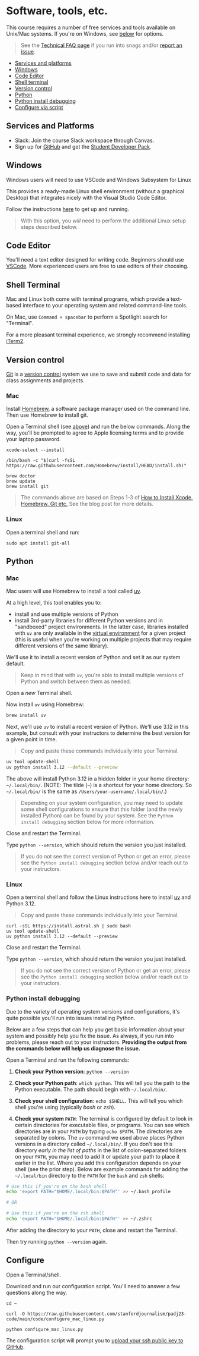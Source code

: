 # Software, tools, etc.

This course requires a number of free services and tools available on Unix/Mac systems. If you're on Windows, see [below](#windows) for options.

> See the [Technical FAQ page](tech_faq.md) if you run into snags and/or [report an issue](/issues).

- [Services and platforms](#services-and-platforms)
- [Windows](#windows)
- [Code Editor](#code-editor)
- [Shell terminal](#shell-terminal)
- [Version control](#version-control)
- [Python](#python)
- [Python install debugging](#python-install-debugging)
- [Configure via script](#configure)

## Services and Platforms

* Slack: Join the course Slack workspace through Canvas.
* Sign up for [GitHub](https://github.com/) and get the [Student
  Developer Pack](https://education.github.com/pack).

## Windows

Windows users will need to use VSCode and Windows Subsystem for Linux

This provides a ready-made Linux shell environment (without a graphical Desktop) that integrates nicely with the Visual Studio Code Editor.

Follow the instructions [here](https://marketplace.visualstudio.com/items?itemName=ms-vscode-remote.remote-wsl) to get up and running.

> With this option, you *will* need to perform the additional Linux setup steps described below.

## Code Editor

You'll need a text editor designed for writing code. Beginners should use [VSCode][]. More experienced users are free to use editors of their choosing.

## Shell Terminal

Mac and Linux both come with terminal programs, which provide a text-based interface to your operating system and related command-line tools.

On Mac, use `Command + spacebar` to perform a Spotlight search for "Terminal".

For a more pleasant terminal experience, we strongly recommend installing [iTerm2](https://iterm2.com/).

## Version control

[Git][] is a [version control][] system we use to save and submit code and data for class assignments and projects.

[version control]: https://en.wikipedia.org/wiki/Version_control

### Mac

Install [Homebrew][], a software package manager used on the command line. Then use Homebrew to install git.

Open a Terminal shell (see [above](#shell-terminal)) and run the below commands. Along the way, you'll be prompted to agree to Apple licensing terms and to provide your laptop password.

```
xcode-select --install

/bin/bash -c "$(curl -fsSL https://raw.githubusercontent.com/Homebrew/install/HEAD/install.sh)"

brew doctor
brew update
brew install git
```

> The commands above are based on Steps 1-3 of [How to Install Xcode, Homebrew, Git etc.](https://www.moncefbelyamani.com/how-to-install-xcode-homebrew-git-rvm-ruby-on-mac/#laptop-script) See the blog post for more details.

### Linux

Open a terminal shell and run: 

```
sudo apt install git-all
```

## Python

### Mac

Mac users will use Homebrew to install a tool called [uv][].

At a high level, this tool enables you to:

- install and use multiple versions of Python
- install 3rd-party libraries for different Python versions and in "sandboxed" project environments. In the latter case, libraries installed with `uv` are only available in the [virtual environment](https://www.geeksforgeeks.org/python-virtual-environment/) for a given project (this is useful when you're working on multiple projects that may require different versions of the same library).

We'll use it to install a recent version of Python and set it as our
system default.

> Keep in mind that with `uv`, you're able to install multiple
> versions of Python and switch between them as needed.

Open a *new* Terminal shell.

Now install `uv` using Homebrew:

```bash
brew install uv
```

Next, we'll use `uv` to install a recent version of Python. We'll use 3.12 in this example, but consult with your instructors to determine the best version for a given point in time.

> Copy and paste these commands individually into your Terminal.

```bash
uv tool update-shell
uv python install 3.12 --default --preview
```

The above will install Python 3.12 in a hidden folder in your home
directory: `~/.local/bin/`. (NOTE: The tilde (`~`) is a shortcut for your home directory. So `~/.local/bin/` is the same as `/Users/your-username/.local/bin/`.)

> Depending on your system configuration, you may need to update some
> shell configurations to ensure that this folder (and the newly
> installed Python) can be found by your system. See the `Python
> install debugging` section below for more information.

Close and restart the Terminal.

Type `python --version`, which should return the version you just
installed.

> If you do not see the correct version of Python or get an error, please see the `Python install debugging` section below and/or reach out to your instructors.


### Linux

Open a terminal shell and follow the Linux instructions here to install
[uv][] and Python 3.12.

> Copy and paste these commands individually into your Terminal.

```
curl -sSL https://install.astral.sh | sudo bash
uv tool update-shell
uv python install 3.12 --default --preview
```

Close and restart the Terminal.

Type `python --version`, which should return the version you just installed.

> If you do not see the correct version of Python or get an error, please see the `Python install debugging` section below and/or reach out to your instructors.

### Python install debugging

Due to the variety of operating system versions and configurations, it's
quite possible you'll run into issues installing Python.

Below are a few steps that can help you get basic information about your
system and possibly help you fix the issue. As always, if you run into
problems, please reach out to your instructors. **Providing the output
from the commands below will help us diagnose the issue.**

Open a Terminal and run the following commands:

1. **Check your Python version**: `python --version`

2. **Check your Python path**: `which python`. This will tell you the path to the Python executable. The path should begin with `~/.local/bin/`.

3. **Check your shell configuration**: `echo $SHELL`. This will tell you which shell you're using (typically *bash* or *zsh*).

4. **Check your system `PATH`**: The terminal is configured by default
to look in certain directories for executable files, or programs. You
can see which directories are in your `PATH` by typing `echo $PATH`. The
directories are separated by colons. The `uv` command we used above
places Python versions in a directory called `~/.local/bin/`. If you
don't see this directory *early in the list of paths* in the list of colon-separated folders on your `PATH`, you may need to add it or update your path to place it earlier in the list. Where you add this configuration depends on your shell (see the prior step). Below are example commands for adding the `~/.local/bin` directory to the `PATH` for the `bash` and `zsh` shells:

```bash
# Use this if you're on the bash shell
echo 'export PATH="$HOME/.local/bin:$PATH"' >> ~/.bash_profile

# OR

# Use this if you're on the zsh shell
echo 'export PATH="$HOME/.local/bin:$PATH"' >> ~/.zshrc
```

After adding the directory to your `PATH`, close and restart the Terminal.

Then try running `python --version` again.

[Homebrew]: https://brew.sh/
[git]: https://git-scm.com/
[VSCode]: https://code.visualstudio.com/
[pyenv]: https://github.com/pyenv/pyenv
[uv]: https://docs.astral.sh/uv/


## Configure

Open a Terminal/shell.

Download and run our configuration script. You'll need to answer a few questions along the way.

```
cd ~

curl -O https://raw.githubusercontent.com/stanfordjournalism/padj23-code/main/code/configure_mac_linux.py

python configure_mac_linux.py
```

The configuration script will prompt you to [upload your ssh public key to GitHub](https://help.github.com/en/github/authenticating-to-github/adding-a-new-ssh-key-to-your-github-account).

